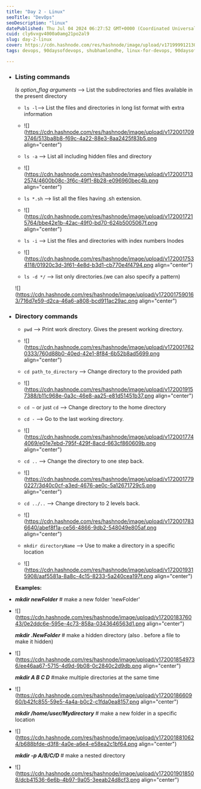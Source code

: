 ```yaml
---
title: "Day 2 - Linux"
seoTitle: "DevOps"
seoDescription: "linux"
datePublished: Thu Jul 04 2024 06:27:52 GMT+0000 (Coordinated Universal Time)
cuid: cly6vxgv4000a0amg21po2al9
slug: day-2-linux
cover: https://cdn.hashnode.com/res/hashnode/image/upload/v1719999121304/df0f7486-81bc-425e-9665-cff2d89945f8.jpeg
tags: devops, 90daysofdevops, shubhamlondhe, linux-for-devops, 90daysofdevops-chanllenge

---
```


* ### Listing commands
    
    *ls option\_flag arguments* --&gt; List the subdirectories and files available in the present directory
    
    * `ls -l`\--&gt; List the files and directories in long list format with extra information
        
    * ![](https://cdn.hashnode.com/res/hashnode/image/upload/v1720017093746/513ba8b8-f69c-4a22-88e3-8aa2425f83b5.png align="center")
        
    * `ls -a` --&gt; List all including hidden files and directory
        
    * ![](https://cdn.hashnode.com/res/hashnode/image/upload/v1720017132574/4600b08c-3f6c-49f1-8b28-e096960bec4b.png align="center")
        
    * `ls *.sh` --&gt; list all the files having .sh extension.
        
    * ![](https://cdn.hashnode.com/res/hashnode/image/upload/v1720017215764/bbe42e1b-42ac-49f0-bd70-624b5005067f.png align="center")
        
    * `ls -i` --&gt; List the files and directories with index numbers Inodes
        
    * ![](https://cdn.hashnode.com/res/hashnode/image/upload/v1720017534118/01920c3d-3f61-4e8d-b3d1-cb770e4f4794.png align="center")
        
    * `ls -d */` --&gt; list only directories.(we can also specify a pattern)
        
    
    ![](https://cdn.hashnode.com/res/hashnode/image/upload/v1720017590163/716d7e59-d2ca-46a6-a808-bcd911ac29ac.png align="center")
    
* ### Directory commands
    
    * `pwd` --&gt; Print work directory. Gives the present working directory.
        
    * ![](https://cdn.hashnode.com/res/hashnode/image/upload/v1720017620333/760d88b0-40ed-42e1-8f84-6b52b8ad5699.png align="center")
        
    * `cd path_to_directory` --&gt; Change directory to the provided path
        
    * ![](https://cdn.hashnode.com/res/hashnode/image/upload/v1720019157388/b11c968e-0a3c-46e8-aa25-e81d51451b37.png align="center")
        
    * `cd ~` or just `cd` --&gt; Change directory to the home directory
        
    * `cd -` --&gt; Go to the last working directory.
        
    * ![](https://cdn.hashnode.com/res/hashnode/image/upload/v1720017744069/e01e7ebd-795f-429f-8acd-663cf860609b.png align="center")
        
    * `cd ..` --&gt; Change the directory to one step back.
        
    * ![](https://cdn.hashnode.com/res/hashnode/image/upload/v1720017790227/3d40c0cf-a3ed-4676-ae0c-5a12671729c5.png align="center")
        
    * `cd ../..` --&gt; Change directory to 2 levels back.
        
    * ![](https://cdn.hashnode.com/res/hashnode/image/upload/v1720017836640/abef8f1a-ce56-4866-9db2-548049e805af.png align="center")
        
    * `mkdir directoryName` --&gt; Use to make a directory in a specific location
        
    * ![](https://cdn.hashnode.com/res/hashnode/image/upload/v1720019315908/aaf5581a-8a8c-4c15-8233-5a240cea197f.png align="center")
        
    
    **Examples:**
    
* ***mkdir newFolder*** # make a new folder 'newFolder'
    
* ![](https://cdn.hashnode.com/res/hashnode/image/upload/v1720018376043/0e2ddc6e-595e-4c73-858a-0343646563d1.png align="center")
    
    ***mkdir .NewFolder*** # make a hidden directory (also . before a file to make it hidden)
    
* ![](https://cdn.hashnode.com/res/hashnode/image/upload/v1720018549736/ee46aa67-5715-4d9d-9b08-0c2840c2d9db.png align="center")
    
    ***mkdir A B C D*** #make multiple directories at the same time
    
* ![](https://cdn.hashnode.com/res/hashnode/image/upload/v1720018660960/b42fc855-59e5-4a4a-b0c2-c1fda0ea8157.png align="center")
    
    ***mkdir /home/user/Mydirectory*** \# make a new folder in a specific location
    
* ![](https://cdn.hashnode.com/res/hashnode/image/upload/v1720018810624/b688bfde-d3f8-4a0e-a6e4-e58ea2c1bf64.png align="center")
    
    ***mkdir -p A/B/C/D*** # make a nested directory
    
* ![](https://cdn.hashnode.com/res/hashnode/image/upload/v1720019018508/dcb41536-6e6b-4b97-9a05-3eeab24d8cf3.png align="center")